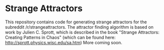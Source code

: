 # Strange Attractors

This repository contains code for generating strange attractors for the subreddit /r/strangeattractors. 
The attractor finding algorithm is based on work by Julien C. Sprott, which is described in the book "Strange Attractors: Creating Patterns in Chaos" (which can be found here: http://sprott.physics.wisc.edu/sa.htm)
More coming soon.

